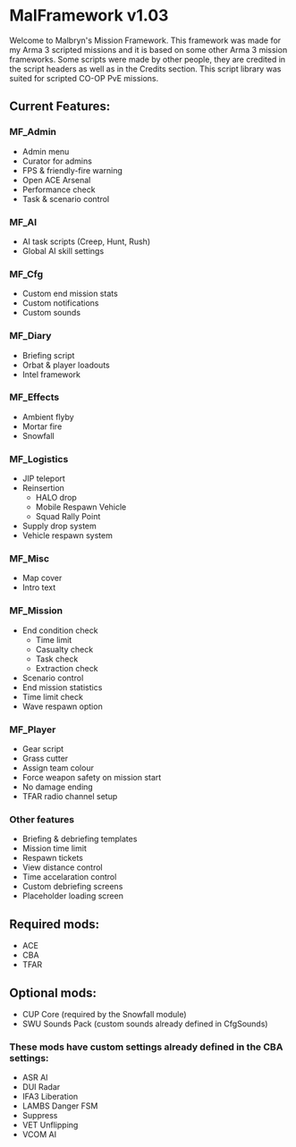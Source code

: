 # MalFramework v1.03
Welcome to Malbryn's Mission Framework. This framework was made for my Arma 3 scripted missions and it is based on some other Arma 3 mission frameworks. Some scripts were made by other people, they are credited in the script headers as well as in the Credits section. This script library was suited for scripted CO-OP PvE missions.

## Current Features:
### MF_Admin
 - Admin menu
 - Curator for admins
 - FPS & friendly-fire warning
 - Open ACE Arsenal
 - Performance check
 - Task & scenario control

### MF_AI
 - AI task scripts (Creep, Hunt, Rush)
 - Global AI skill settings

### MF_Cfg
 - Custom end mission stats
 - Custom notifications
 - Custom sounds

### MF_Diary
 - Briefing script
 - Orbat & player loadouts
 - Intel framework

### MF_Effects
 - Ambient flyby
 - Mortar fire
 - Snowfall

### MF_Logistics
 - JIP teleport
 - Reinsertion
   - HALO drop
   - Mobile Respawn Vehicle
   - Squad Rally Point
 - Supply drop system
 - Vehicle respawn system

### MF_Misc
 - Map cover
 - Intro text

### MF_Mission
 - End condition check
   - Time limit
   - Casualty check
   - Task check
   - Extraction check
 - Scenario control
 - End mission statistics
 - Time limit check
 - Wave respawn option

### MF_Player
 - Gear script
 - Grass cutter
 - Assign team colour
 - Force weapon safety on mission start
 - No damage ending
 - TFAR radio channel setup

### Other features
 - Briefing & debriefing templates
 - Mission time limit
 - Respawn tickets
 - View distance control
 - Time accelaration control
 - Custom debriefing screens
 - Placeholder loading screen

## Required mods:
 - ACE
 - CBA
 - TFAR

## Optional mods:
 - CUP Core (required by the Snowfall module)
 - SWU Sounds Pack (custom sounds already defined in CfgSounds)

### These mods have custom settings already defined in the CBA settings:
 - ASR AI
 - DUI Radar
 - IFA3 Liberation
 - LAMBS Danger FSM
 - Suppress
 - VET Unflipping
 - VCOM AI
